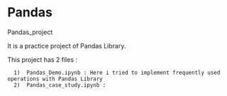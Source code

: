 # Pandas
Pandas_project

It is a practice project of Pandas Library.

This project has 2 files :

      1)  Pandas_Demo.ipynb : Here i tried to implement frequently used operations with Pandas Library
      2)  Pandas_case_study.ipynb : 
